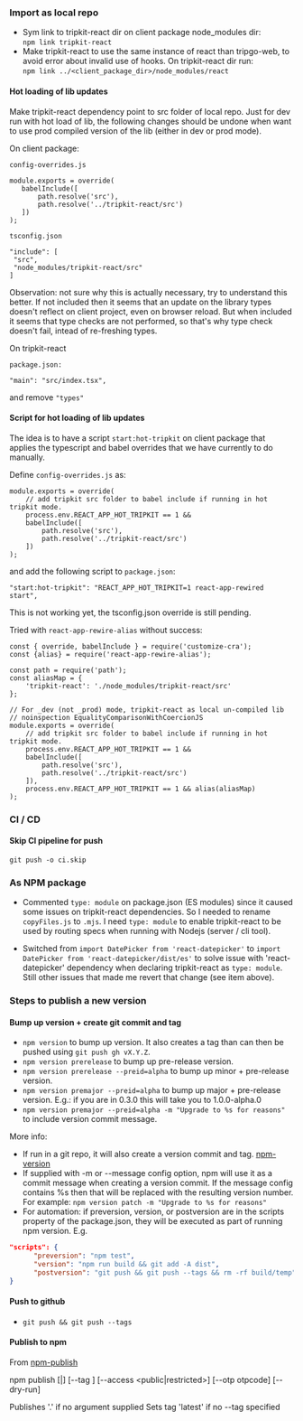 ### Import as local repo

- Sym link to tripkit-react dir on client package node_modules dir:<br>
```npm link tripkit-react```
- Make tripkit-react to use the same instance of react than tripgo-web, 
to avoid error about invalid use of hooks. On tripkit-react dir run:<br> 
```npm link ../<client_package_dir>/node_modules/react``` 

#### Hot loading of lib updates

Make tripkit-react dependency point to src folder of local repo. 
Just for dev run with hot load of lib, the following changes should be
undone when want to use prod compiled version of the lib 
(either in dev or prod mode).

On client package:

```config-overrides.js```

```
module.exports = override(
   babelInclude([
       path.resolve('src'),
       path.resolve('../tripkit-react/src')
   ])
);
```

```tsconfig.json```
```
"include": [
 "src",
 "node_modules/tripkit-react/src"
]
```
Observation: not sure why this is actually necessary, try to understand this better.
If not included then it seems that an update on the library types doesn't reflect 
on client project, even on browser reload. But when included it seems that type 
checks are not performed, so that's why type check doesn't fail, intead of re-freshing
types.

On tripkit-react

```package.json:```

```
"main": "src/index.tsx",
```
and remove ```"types"```


#### Script for hot loading of lib updates

The idea is to have a script ```start:hot-tripkit```
on client package that applies the typescript and babel overrides that we have
currently to do manually.

Define ```config-overrides.js``` as:

```
module.exports = override(
    // add tripkit src folder to babel include if running in hot tripkit mode.
    process.env.REACT_APP_HOT_TRIPKIT == 1 &&
    babelInclude([
        path.resolve('src'),
        path.resolve('../tripkit-react/src')
    ])
);

```

and add the following script to ```package.json```:

```
"start:hot-tripkit": "REACT_APP_HOT_TRIPKIT=1 react-app-rewired start",
```

This is not working yet, the tsconfig.json override is still pending.

Tried with ```react-app-rewire-alias``` without success:

```
const { override, babelInclude } = require('customize-cra');
const {alias} = require('react-app-rewire-alias');

const path = require('path');
const aliasMap = {
    'tripkit-react': './node_modules/tripkit-react/src'
};

// For _dev (not _prod) mode, tripkit-react as local un-compiled lib
// noinspection EqualityComparisonWithCoercionJS
module.exports = override(
    // add tripkit src folder to babel include if running in hot tripkit mode.
    process.env.REACT_APP_HOT_TRIPKIT == 1 &&
    babelInclude([
        path.resolve('src'),
        path.resolve('../tripkit-react/src')
    ]),
    process.env.REACT_APP_HOT_TRIPKIT == 1 && alias(aliasMap)
);
```

### CI / CD

#### Skip CI pipeline for push

```
git push -o ci.skip
```

### As NPM package

- Commented `type: module` on package.json (ES modules) since it caused some issues on tripkit-react dependencies. So I needed to rename `copyFiles.js` to `.mjs`. I need `type: module` to enable tripkit-react to be used by routing specs when running with Nodejs (server / cli tool).

- Switched from `import DatePicker from 'react-datepicker'` to `import DatePicker from 'react-datepicker/dist/es'` to solve issue with 'react-datepicker' dependency when declaring tripkit-react as `type: module`. Still other issues that made me revert that change (see item above).

### Steps to publish a new version
#### Bump up version + create git commit and tag

- `npm version` to bump up version. It also creates a tag than can then be pushed using `git push gh vX.Y.Z`.
- `npm version prerelease` to bump up pre-release version.
- `npm version prerelease --preid=alpha` to bump up minor + pre-release version.
- `npm version premajor --preid=alpha` to bump up major + pre-release version. E.g.: if you are in 0.3.0 this will take you to 1.0.0-alpha.0
- `npm version premajor --preid=alpha -m "Upgrade to %s for reasons"` to include version commit message.

More info:
- If run in a git repo, it will also create a version commit and tag. [npm-version](https://docs.npmjs.com/cli/v6/commands/npm-version)
- If supplied with -m or --message config option, npm will use it as a commit message when creating a version commit. If the message config contains %s then that will be replaced with the resulting version number. For example:
```npm version patch -m "Upgrade to %s for reasons"```
- For automation: if preversion, version, or postversion are in the scripts property of the package.json, they will be executed as part of running npm version. E.g.
```json
"scripts": {
      "preversion": "npm test",
      "version": "npm run build && git add -A dist",
      "postversion": "git push && git push --tags && rm -rf build/temp"
}
```

#### Push to github
- `git push && git push --tags`

#### Publish to npm

From [npm-publish](https://docs.npmjs.com/cli/v6/commands/npm-publish)

npm publish [<tarball>|<folder>] [--tag <tag>] [--access <public|restricted>] [--otp otpcode] [--dry-run]

Publishes '.' if no argument supplied
Sets tag 'latest' if no --tag specified